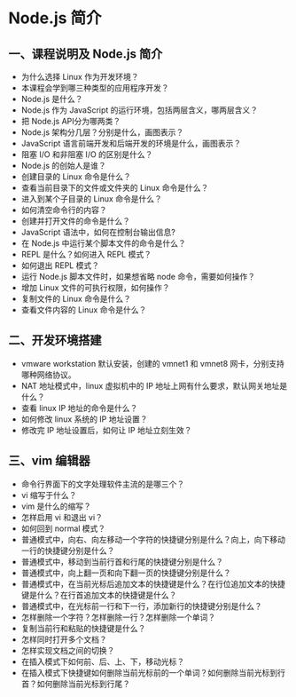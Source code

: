 ﻿# Node.js 简介

## 一、课程说明及 Node.js 简介

- 为什么选择 Linux 作为开发环境？
- 本课程会学到哪三种类型的应用程序开发？
- Node.js 是什么？
- Node.js 作为 JavaScript 的运行环境，包括两层含义，哪两层含义？
- 把 Node.js API分为哪两类？
- Node.js 架构分几层？分别是什么，画图表示？
- JavaScript 语言前端开发和后端开发的环境是什么，画图表示？
- 阻塞 I/O 和非阻塞 I/O 的区别是什么？
- Node.js 的创始人是谁？
- 创建目录的 Linux 命令是什么？
- 查看当前目录下的文件或文件夹的 Linux 命令是什么？
- 进入到某个子目录的 Linux 命令是什么？
- 如何清空命令行的内容？
- 创建并打开文件的命令是什么？
- JavaScript 语法中，如何在控制台输出信息?
- 在 Node.js 中运行某个脚本文件的命令是什么？
- REPL 是什么？如何进入 REPL 模式？
- 如何退出 REPL 模式？
- 运行 Node.js 脚本文件时，如果想省略 node 命令，需要如何操作？
- 增加 Linux 文件的可执行权限，如何操作？
- 复制文件的 Linux 命令是什么？
- 查看文件内容的 Linux 命令是什么？

## 二、开发环境搭建

- vmware workstation 默认安装，创建的 vmnet1 和 vmnet8 网卡，分别支持哪种网络协议。
- NAT 地址模式中，linux 虚拟机中的 IP 地址上网有什么要求，默认网关地址是什么？
- 查看 linux IP 地址的命令是什么？
- 如何修改 linux 系统的 IP 地址设置？
- 修改完 IP 地址设置后，如何让 IP 地址立刻生效？

## 三、vim 编辑器

- 命令行界面下的文字处理软件主流的是哪三个？
- vi 缩写于什么？
- vim 是什么的缩写？
- 怎样启用 vi 和退出 vi？
- 如何回到 normal 模式？
- 普通模式中，向右、向左移动一个字符的快捷键分别是什么？向上，向下移动一行的快捷键分别是什么？
- 普通模式中，移动到当前行首和行尾的快捷键分别是什么？
- 普通模式中，向上翻一页和向下翻一页的快捷键分别是什么？
- 普通模式中，在当前光标后追加文本的快捷键是什么？在行位追加文本的快捷键是什么？在行首追加文本的快捷键是什么？
- 普通模式中，在光标前一行和下一行，添加新行的快捷键分别是什么？
- 怎样删除一个字符？怎样删除一行？怎样删除一个单词？
- 复制当前行和粘贴的快捷键是什么？
- 怎样同时打开多个文档？
- 怎样实现文档之间的切换？
- 在插入模式下如何前、后、上、下，移动光标？
- 在插入模式下快捷键如何删除当前光标前的一个单词？如何删除当前光标到行首？如何删除当前光标到行尾？
